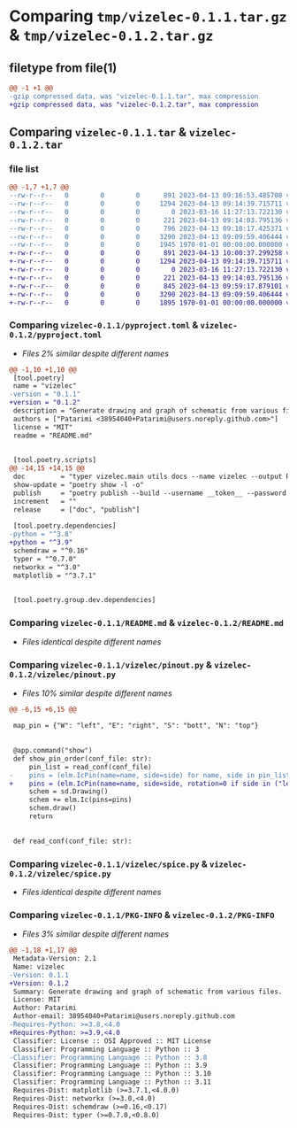 # Comparing `tmp/vizelec-0.1.1.tar.gz` & `tmp/vizelec-0.1.2.tar.gz`

## filetype from file(1)

```diff
@@ -1 +1 @@
-gzip compressed data, was "vizelec-0.1.1.tar", max compression
+gzip compressed data, was "vizelec-0.1.2.tar", max compression
```

## Comparing `vizelec-0.1.1.tar` & `vizelec-0.1.2.tar`

### file list

```diff
@@ -1,7 +1,7 @@
--rw-r--r--   0        0        0      891 2023-04-13 09:16:53.485708 vizelec-0.1.1/pyproject.toml
--rw-r--r--   0        0        0     1294 2023-04-13 09:14:39.715711 vizelec-0.1.1/README.md
--rw-r--r--   0        0        0        0 2023-03-16 11:27:13.722130 vizelec-0.1.1/vizelec/__init__.py
--rw-r--r--   0        0        0      221 2023-04-13 09:14:03.795136 vizelec-0.1.1/vizelec/main.py
--rw-r--r--   0        0        0      796 2023-04-13 09:10:17.425371 vizelec-0.1.1/vizelec/pinout.py
--rw-r--r--   0        0        0     3290 2023-04-13 09:09:59.406444 vizelec-0.1.1/vizelec/spice.py
--rw-r--r--   0        0        0     1945 1970-01-01 00:00:00.000000 vizelec-0.1.1/PKG-INFO
+-rw-r--r--   0        0        0      891 2023-04-13 10:00:37.299258 vizelec-0.1.2/pyproject.toml
+-rw-r--r--   0        0        0     1294 2023-04-13 09:14:39.715711 vizelec-0.1.2/README.md
+-rw-r--r--   0        0        0        0 2023-03-16 11:27:13.722130 vizelec-0.1.2/vizelec/__init__.py
+-rw-r--r--   0        0        0      221 2023-04-13 09:14:03.795136 vizelec-0.1.2/vizelec/main.py
+-rw-r--r--   0        0        0      845 2023-04-13 09:59:17.879101 vizelec-0.1.2/vizelec/pinout.py
+-rw-r--r--   0        0        0     3290 2023-04-13 09:09:59.406444 vizelec-0.1.2/vizelec/spice.py
+-rw-r--r--   0        0        0     1895 1970-01-01 00:00:00.000000 vizelec-0.1.2/PKG-INFO
```

### Comparing `vizelec-0.1.1/pyproject.toml` & `vizelec-0.1.2/pyproject.toml`

 * *Files 2% similar despite different names*

```diff
@@ -1,10 +1,10 @@
 [tool.poetry]
 name = "vizelec"
-version = "0.1.1"
+version = "0.1.2"
 description = "Generate drawing and graph of schematic from various files."
 authors = ["Patarimi <38954040+Patarimi@users.noreply.github.com>"]
 license = "MIT"
 readme = "README.md"
 
 
 [tool.poetry.scripts]
@@ -14,15 +14,15 @@
 doc         = "typer vizelec.main utils docs --name vizelec --output README.md"
 show-update = "poetry show -l -o"
 publish     = "poetry publish --build --username __token__ --password $PYPI_TOKEN"
 increment   = ""
 release     = ["doc", "publish"]
 
 [tool.poetry.dependencies]
-python = "^3.8"
+python = "^3.9"
 schemdraw = "^0.16"
 typer = "^0.7.0"
 networkx = "^3.0"
 matplotlib = "^3.7.1"
 
 
 [tool.poetry.group.dev.dependencies]
```

### Comparing `vizelec-0.1.1/README.md` & `vizelec-0.1.2/README.md`

 * *Files identical despite different names*

### Comparing `vizelec-0.1.1/vizelec/pinout.py` & `vizelec-0.1.2/vizelec/pinout.py`

 * *Files 10% similar despite different names*

```diff
@@ -6,15 +6,15 @@
 
 map_pin = {"W": "left", "E": "right", "S": "bott", "N": "top"}
 
 
 @app.command("show")
 def show_pin_order(conf_file: str):
     pin_list = read_conf(conf_file)
-    pins = (elm.IcPin(name=name, side=side) for name, side in pin_list)
+    pins = (elm.IcPin(name=name, side=side, rotation=0 if side in ("left", "right") else 90) for name, side in pin_list)
     schem = sd.Drawing()
     schem += elm.Ic(pins=pins)
     schem.draw()
     return
 
 
 def read_conf(conf_file: str):
```

### Comparing `vizelec-0.1.1/vizelec/spice.py` & `vizelec-0.1.2/vizelec/spice.py`

 * *Files identical despite different names*

### Comparing `vizelec-0.1.1/PKG-INFO` & `vizelec-0.1.2/PKG-INFO`

 * *Files 3% similar despite different names*

```diff
@@ -1,18 +1,17 @@
 Metadata-Version: 2.1
 Name: vizelec
-Version: 0.1.1
+Version: 0.1.2
 Summary: Generate drawing and graph of schematic from various files.
 License: MIT
 Author: Patarimi
 Author-email: 38954040+Patarimi@users.noreply.github.com
-Requires-Python: >=3.8,<4.0
+Requires-Python: >=3.9,<4.0
 Classifier: License :: OSI Approved :: MIT License
 Classifier: Programming Language :: Python :: 3
-Classifier: Programming Language :: Python :: 3.8
 Classifier: Programming Language :: Python :: 3.9
 Classifier: Programming Language :: Python :: 3.10
 Classifier: Programming Language :: Python :: 3.11
 Requires-Dist: matplotlib (>=3.7.1,<4.0.0)
 Requires-Dist: networkx (>=3.0,<4.0)
 Requires-Dist: schemdraw (>=0.16,<0.17)
 Requires-Dist: typer (>=0.7.0,<0.8.0)
```

